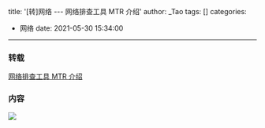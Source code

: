 title: '[转]网络 --- 网络排查工具 MTR 介绍'
author: _Tao
tags: []
categories:
  - 网络
date: 2021-05-30 15:34:00
---

### 转载
[网络排查工具 MTR 介绍](https://mp.weixin.qq.com/s/pwjC33dHluktpZPxSNZ-BQ)


### 内容

![](https://qxinhai.oss-cn-shenzhen.aliyuncs.com/hexo/20210530153209.png)
